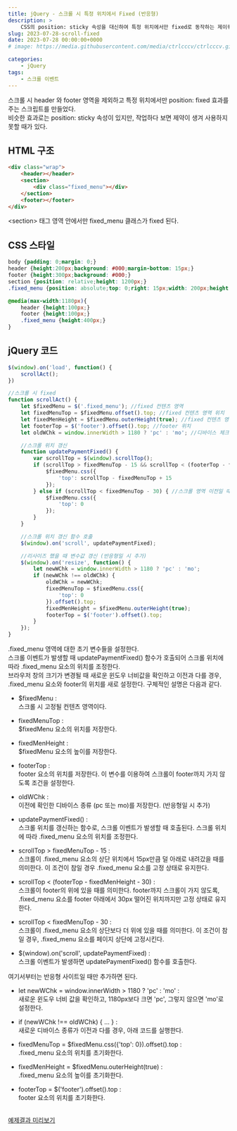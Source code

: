```yaml
---
title: jQuery - 스크롤 시 특정 위치에서 Fixed (반응형)
description: >  
    CSS의 position: sticky 속성을 대신하여 특정 위치에서만 fixed로 동작하는 제이쿼리 코드 예제입니다.
slug: 2023-07-28-scroll-fixed
date: 2023-07-28 00:00:00+0000
# image: https://media.githubusercontent.com/media/ctrlcccv/ctrlcccv.github.io/master/assets/img/post/swiper-progress.webp

categories:
    - jQuery
tags:
    - 스크롤 이벤트
---
```

스크롤 시 header 와 footer 영역을 제외하고 특정 위치에서만 position: fixed 효과를 주는 스크립트를 만들었다.  
비슷한 효과로는 position: sticky 속성이 있지만, 작업하다 보면 제약이 생겨 사용하지 못할 때가 있다.   

## HTML 구조
```html
<div class="wrap">
    <header></header>
    <section>
        <div class="fixed_menu"></div>
    </section>
    <footer></footer>
</div>
```
&lt;section&gt; 태그 영역 안에서만 fixed_menu 클래스가 fixed 된다.  

## CSS 스타일
```css
body {padding: 0;margin: 0;}
header {height:200px;background: #000;margin-bottom: 15px;}
footer {height:300px;background: #000;}
section {position: relative;height: 1200px;}
.fixed_menu {position: absolute;top: 0;right: 15px;width: 200px;height:700px;background: #8ab4f8; }

@media(max-width:1180px){
    header {height:100px;}
    footer {height:100px;}
    .fixed_menu {height:400px;}
}
```

<script async src="https://pagead2.googlesyndication.com/pagead/js/adsbygoogle.js?client=ca-pub-8535540836842352" crossorigin="anonymous"></script>
<ins class="adsbygoogle"
     style="display:block; text-align:center;"
     data-ad-layout="in-article"
     data-ad-format="fluid"
     data-ad-client="ca-pub-8535540836842352"
     data-ad-slot="2974559225"></ins>
<script>
     (adsbygoogle = window.adsbygoogle || []).push({});
</script>

## jQuery 코드
```js
$(window).on('load', function() {
    scrollAct();
})

//스크롤 시 fixed
function scrollAct() {
    let $fixedMenu = $('.fixed_menu'); //fixed 컨텐츠 영역
    let fixedMenuTop = $fixedMenu.offset().top; //fixed 컨텐츠 영역 위치
    let fixedMenHeight = $fixedMenu.outerHeight(true); //fixed 컨텐츠 영역 높이
    let footerTop = $('footer').offset().top; //footer 위치
    let oldWChk = window.innerWidth > 1180 ? 'pc' : 'mo'; //디바이스 체크

    //스크롤 위치 갱신
    function updatePaymentFixed() {
        var scrollTop = $(window).scrollTop();
        if (scrollTop > fixedMenuTop - 15 && scrollTop < (footerTop - fixedMenHeight - 30)) { //스크롤 영역 도달했을 때, footer 영역 제외
            $fixedMenu.css({
                'top': scrollTop - fixedMenuTop + 15
            });
        } else if (scrollTop < fixedMenuTop - 30) { //스크롤 영역 이전일 때
            $fixedMenu.css({
                'top': 0
            });
        }
    }

    //스크롤 위치 갱신 함수 호출
    $(window).on('scroll', updatePaymentFixed);

    //리사이즈 했을 때 변수값 갱신 (반응형일 시 추가)
    $(window).on('resize', function() {
        let newWChk = window.innerWidth > 1180 ? 'pc' : 'mo';
        if (newWChk !== oldWChk) {
            oldWChk = newWChk;
            fixedMenuTop = $fixedMenu.css({
                'top': 0
            }).offset().top;
            fixedMenHeight = $fixedMenu.outerHeight(true);
            footerTop = $('footer').offset().top;
        }
    });
}
```
.fixed_menu 영역에 대한 초기 변수들을 설정한다.  
스크롤 이벤트가 발생할 때 updatePaymentFixed() 함수가 호출되어 스크롤 위치에 따라 .fixed_menu 요소의 위치를 조정한다.  
브라우저 창의 크기가 변경될 때 새로운 윈도우 너비값을 확인하고 이전과 다를 경우, .fixed_menu 요소와 footer의 위치를 새로 설정한다. 구체적인 설명은 다음과 같다.  

* $fixedMenu :   
스크롤 시 고정될 컨텐츠 영역이다.

* fixedMenuTop :   
$fixedMenu 요소의 위치를 저장한다.

* fixedMenHeight :   
$fixedMenu 요소의 높이를 저장한다.

* footerTop :   
footer 요소의 위치를 저장한다. 이 변수를 이용하여 스크롤이 footer까지 가지 않도록 조건을 설정한다.

* oldWChk :   
이전에 확인한 디바이스 종류 (pc 또는 mo)를 저장한다. (반응형일 시 추가)

* updatePaymentFixed() :    
스크롤 위치를 갱신하는 함수로, 스크롤 이벤트가 발생할 때 호출된다. 스크롤 위치에 따라 .fixed_menu 요소의 위치를 조정한다. 

* scrollTop > fixedMenuTop - 15 :    
스크롤이 .fixed_menu 요소의 상단 위치에서 15px만큼 덜 아래로 내려갔을 때를 의미한다. 이 조건이 참일 경우 .fixed_menu 요소를 고정 상태로 유지한다.  

* scrollTop < (footerTop - fixedMenHeight - 30) :    
스크롤이 footer의 위에 있을 때를 의미한다. footer까지 스크롤이 가지 않도록, .fixed_menu 요소를 footer 아래에서 30px 떨어진 위치까지만 고정 상태로 유지한다.  

* scrollTop < fixedMenuTop - 30 :   
스크롤이 .fixed_menu 요소의 상단보다 더 위에 있을 때를 의미한다. 이 조건이 참일 경우, .fixed_menu 요소를 페이지 상단에 고정시킨다.  

* $(window).on('scroll', updatePaymentFixed) :  
스크롤 이벤트가 발생하면 updatePaymentFixed() 함수를 호출한다.  


여기서부터는 반응형 사이트일 때만 추가하면 된다.   

* let newWChk = window.innerWidth > 1180 ? 'pc' : 'mo' :  
새로운 윈도우 너비 값을 확인하고, 1180px보다 크면 'pc', 그렇지 않으면 'mo'로 설정한다.  

* if (newWChk !== oldWChk) { ... } :  
새로운 디바이스 종류가 이전과 다를 경우, 아래 코드를 실행한다.  

* fixedMenuTop = $fixedMenu.css({'top': 0}).offset().top :  
.fixed_menu 요소의 위치를 초기화한다.  

* fixedMenHeight = $fixedMenu.outerHeight(true) :  
.fixed_menu 요소의 높이를 초기화한다.  

* footerTop = $('footer').offset().top :  
footer 요소의 위치를 초기화한다.   
<br>

<div class="btn_wrap">
    <a href="https://ctrlcccv.github.io/ctrlcccv-demo/2023-07-28-scroll-fixed/">예제결과 미리보기</a>
</div>
